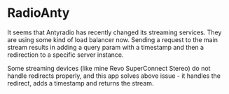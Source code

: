# RadioAnty

It seems that Antyradio has recently changed its streaming services. They are using some kind of load balancer now. Sending a request to the main stream results in adding a query param with a timestamp and then a redirection to a specific server instance.

Some streaming devices (like mine Revo SuperConnect Stereo) do not handle redirects properly, and this app solves above issue - it handles the redirect, adds a timestamp and returns the stream.

